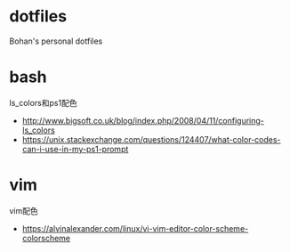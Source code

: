 # dotfiles
Bohan's personal dotfiles

# bash
ls_colors和ps1配色
- http://www.bigsoft.co.uk/blog/index.php/2008/04/11/configuring-ls_colors
- https://unix.stackexchange.com/questions/124407/what-color-codes-can-i-use-in-my-ps1-prompt


# vim
vim配色
- https://alvinalexander.com/linux/vi-vim-editor-color-scheme-colorscheme
